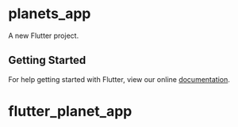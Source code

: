 # planets_app

A new Flutter project.

## Getting Started

For help getting started with Flutter, view our online
[documentation](https://flutter.io/).
# flutter_planet_app
